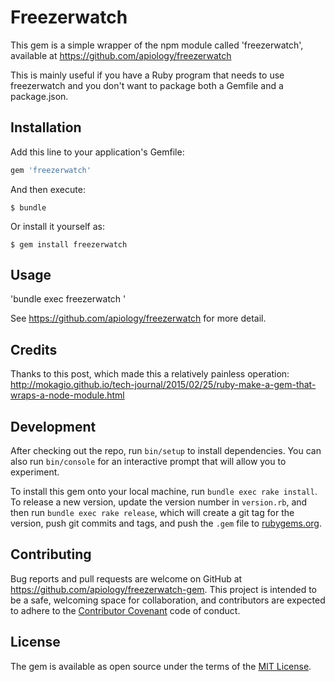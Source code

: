 # Freezerwatch

This gem is a simple wrapper of the npm module called 'freezerwatch', available at https://github.com/apiology/freezerwatch

This is mainly useful if you have a Ruby program that needs to use freezerwatch and you don't want to package both a Gemfile and a package.json.

## Installation

Add this line to your application's Gemfile:

```ruby
gem 'freezerwatch'
```

And then execute:

    $ bundle

Or install it yourself as:

    $ gem install freezerwatch

## Usage

'bundle exec freezerwatch <options>'

See https://github.com/apiology/freezerwatch for more detail.

## Credits

Thanks to this post, which made this a relatively painless operation: http://mokagio.github.io/tech-journal/2015/02/25/ruby-make-a-gem-that-wraps-a-node-module.html

## Development

After checking out the repo, run `bin/setup` to install dependencies. You can also run `bin/console` for an interactive prompt that will allow you to experiment.

To install this gem onto your local machine, run `bundle exec rake install`. To release a new version, update the version number in `version.rb`, and then run `bundle exec rake release`, which will create a git tag for the version, push git commits and tags, and push the `.gem` file to [rubygems.org](https://rubygems.org).

## Contributing

Bug reports and pull requests are welcome on GitHub at https://github.com/apiology/freezerwatch-gem. This project is intended to be a safe, welcoming space for collaboration, and contributors are expected to adhere to the [Contributor Covenant](contributor-covenant.org) code of conduct.


## License

The gem is available as open source under the terms of the [MIT License](http://opensource.org/licenses/MIT).

